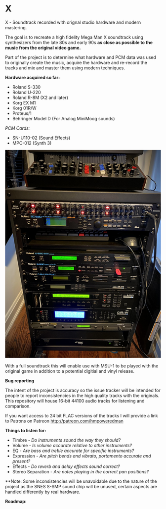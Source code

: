 # X
X - Soundtrack recorded with orignal studio hardware and modern mastering.

The goal is to recreate a high fidelity Mega Man X soundtrack using synthesizers from the late 80s and early 90s **as close as possible to the music from the original video game.**

Part of the project is to determine what hardware and PCM data was used to originally create the music, acquire the hardware and re-record the tracks and mix and master them using modern techniques.


**Hardware acquired so far:**
- Roland S-330
- Roland U-220
- Roland R-8M (X2 and later)
- Korg EX M1
- Korg 01R/W
- Proteus/1
- Behringer Model D (For Analog MiniMoog sounds)

*PCM Cards:*
- SN-U110-02 (Sound Effects)
- MPC-012 (Synth 3)

![Equipment](/images/Rack.jpg)

With a full soundtrack this will enable use with MSU-1 to be played with the original game in addition to a potential digitial and vinyl release.

**Bug reporting**

The intent of the project is accuracy so the issue tracker will be intended for people to report inconsistencies in the high quality tracks with the originals.
This repository will house 16-bit 44100 audio tracks for listening and comparison.

If you want access to 24 bit FLAC versions of the tracks I will provide a link to Patrons on Patreon http://patreon.com/hmpoweredman

**Things to listen for:**
- Timbre - *Do instruments sound the way they should?*
- Volume - *Is volume accurate relative to other instruments?*
- EQ - *Are bass and treble accurate for specific instruments?*
- Expression - *Are pitch bends and vibrato, portamento accurate and present?*
- Effects - *Do reverb and delay effects sound correct?*
- Stereo Separation - *Are notes playing in the correct pan positions?*

**Note: Some inconsistencies will be unavoidable due to the nature of the project as the SNES S-SMP sound chip will be unused, certain aspects are handled differently by real hardware.

**Roadmap:**
